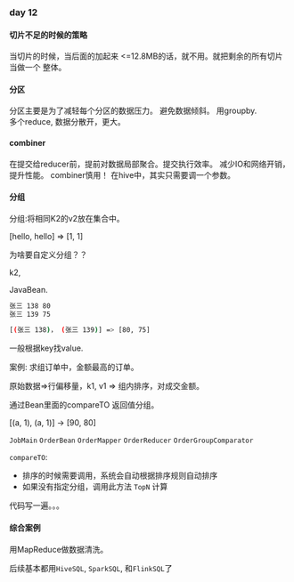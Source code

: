 ### day 12

#### 切片不足的时候的策略

当切片的时候，当后面的加起来 <=12.8MB的话，就不用。就把剩余的所有切片当做一个 整体。

#### 分区

分区主要是为了减轻每个分区的数据压力。 避免数据倾斜。 用groupby.  
多个reduce, 数据分散开，更大。

#### combiner

在提交给reducer前，提前对数据局部聚合。提交执行效率。 减少IO和网络开销，提升性能。 combiner慎用！ 在hive中，其实只需要调一个参数。

#### 分组

分组:将相同K2的v2放在集合中。

[hello, hello] => [1, 1]

为啥要自定义分组？？

k2,

JavaBean.

```bash 
张三 138 80 
张三 139 75

[(张三 138)， (张三 139)] => [80, 75]
```

一般根据key找value.

案例: 求组订单中，金额最高的订单。

原始数据=>行偏移量，k1, v1 => 组内排序，对成交金额。

通过Bean里面的compareTO 返回值分组。

[(a, 1), (a, 1)] -> [90, 80]

`JobMain`
`OrderBean`
`OrderMapper`
`OrderReducer`
`OrderGroupComparator`

`compareTO`:

+ 排序的时候需要调用，系统会自动根据排序规则自动排序
+ 如果没有指定分组，调用此方法 `TopN` 计算

代码写一遍。。。 

#### 综合案例

用MapReduce做数据清洗。

后续基本都用`HiveSQL`, `SparkSQL`, 和`FlinkSQL`了









